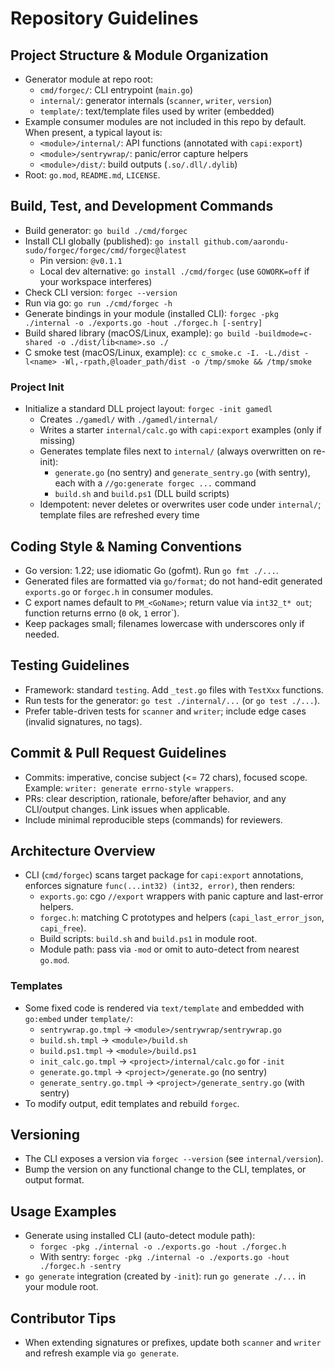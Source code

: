 # Repository Guidelines

## Project Structure & Module Organization
- Generator module at repo root:
  - `cmd/forgec/`: CLI entrypoint (`main.go`)
  - `internal/`: generator internals (`scanner`, `writer`, `version`)
  - `template/`: text/template files used by writer (embedded)
- Example consumer modules are not included in this repo by default. When present, a typical layout is:
  - `<module>/internal/`: API functions (annotated with `capi:export`)
  - `<module>/sentrywrap/`: panic/error capture helpers
  - `<module>/dist/`: build outputs (`.so/.dll/.dylib`)
- Root: `go.mod`, `README.md`, `LICENSE`.

## Build, Test, and Development Commands
- Build generator: `go build ./cmd/forgec`
- Install CLI globally (published): `go install github.com/aarondu-sudo/forgec/forgec/cmd/forgec@latest`
  - Pin version: `@v0.1.1`
  - Local dev alternative: `go install ./cmd/forgec` (use `GOWORK=off` if your workspace interferes)
- Check CLI version: `forgec --version`
- Run via go: `go run ./cmd/forgec -h`
- Generate bindings in your module (installed CLI): `forgec -pkg ./internal -o ./exports.go -hout ./forgec.h [-sentry]`
- Build shared library (macOS/Linux, example): `go build -buildmode=c-shared -o ./dist/lib<name>.so ./`
- C smoke test (macOS/Linux, example): `cc c_smoke.c -I. -L./dist -l<name> -Wl,-rpath,@loader_path/dist -o /tmp/smoke && /tmp/smoke`

### Project Init
- Initialize a standard DLL project layout: `forgec -init gamedl`
  - Creates `./gamedl/` with `./gamedl/internal/`
  - Writes a starter `internal/calc.go` with `capi:export` examples (only if missing)
  - Generates template files next to `internal/` (always overwritten on re-init):
    - `generate.go` (no sentry) and `generate_sentry.go` (with sentry), each with a `//go:generate forgec ...` command
    - `build.sh` and `build.ps1` (DLL build scripts)
  - Idempotent: never deletes or overwrites user code under `internal/`; template files are refreshed every time

## Coding Style & Naming Conventions
- Go version: 1.22; use idiomatic Go (gofmt). Run `go fmt ./...`.
- Generated files are formatted via `go/format`; do not hand-edit generated `exports.go` or `forgec.h` in consumer modules.
- C export names default to `PM_<GoName>`; return value via `int32_t* out`; function returns errno (`0` ok, `1` error`).
- Keep packages small; filenames lowercase with underscores only if needed.

## Testing Guidelines
- Framework: standard `testing`. Add `_test.go` files with `TestXxx` functions.
- Run tests for the generator: `go test ./internal/...` (or `go test ./...`).
- Prefer table-driven tests for `scanner` and `writer`; include edge cases (invalid signatures, no tags).

## Commit & Pull Request Guidelines
- Commits: imperative, concise subject (<= 72 chars), focused scope. Example: `writer: generate errno-style wrappers`.
- PRs: clear description, rationale, before/after behavior, and any CLI/output changes. Link issues when applicable.
- Include minimal reproducible steps (commands) for reviewers.

## Architecture Overview
- CLI (`cmd/forgec`) scans target package for `capi:export` annotations, enforces signature `func(...int32) (int32, error)`, then renders:
  - `exports.go`: cgo `//export` wrappers with panic capture and last-error helpers.
  - `forgec.h`: matching C prototypes and helpers (`capi_last_error_json`, `capi_free`).
  - Build scripts: `build.sh` and `build.ps1` in module root.
  - Module path: pass via `-mod` or omit to auto-detect from nearest `go.mod`.

### Templates
- Some fixed code is rendered via `text/template` and embedded with `go:embed` under `template/`:
  - `sentrywrap.go.tmpl` → `<module>/sentrywrap/sentrywrap.go`
  - `build.sh.tmpl` → `<module>/build.sh`
  - `build.ps1.tmpl` → `<module>/build.ps1`
  - `init_calc.go.tmpl` → `<project>/internal/calc.go` for `-init`
  - `generate.go.tmpl` → `<project>/generate.go` (no sentry)
  - `generate_sentry.go.tmpl` → `<project>/generate_sentry.go` (with sentry)
- To modify output, edit templates and rebuild `forgec`.

## Versioning
- The CLI exposes a version via `forgec --version` (see `internal/version`).
- Bump the version on any functional change to the CLI, templates, or output format.

## Usage Examples
- Generate using installed CLI (auto-detect module path):
  - `forgec -pkg ./internal -o ./exports.go -hout ./forgec.h`
  - With sentry: `forgec -pkg ./internal -o ./exports.go -hout ./forgec.h -sentry`
- `go generate` integration (created by `-init`): run `go generate ./...` in your module root.

## Contributor Tips
- When extending signatures or prefixes, update both `scanner` and `writer` and refresh example via `go generate`.

